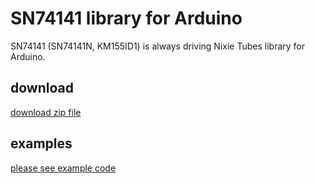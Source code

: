 
# SN74141 library for Arduino

SN74141 (SN74141N, KM155ID1) is always driving Nixie Tubes library for Arduino.

## download

[download zip file](./archive/master.zip)

## examples

[please see example code](./examples/sn74141_example.ino)


